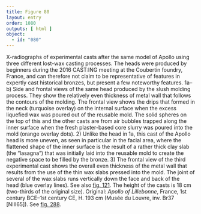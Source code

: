 ```yaml
---
title: Figure 80
layout: entry
order: 1080
outputs: [ html ]
object:
  - id: "080"
---
```


X-radiographs of experimental casts after the same model of Apollo using three different lost-wax casting processes. The heads were produced by beginners during the 2016 CAST:ING meeting at the Coubertin foundry, France, and can therefore not claim to be representative of features in expertly cast historical bronzes, but present a few noteworthy features. 1a–b) Side and frontal views of the same head produced by the slush molding process. They show the relatively even thickness of metal wall that follows the contours of the molding. The frontal view shows the drips that formed in the neck (turquoise overlay) on the internal surface when the excess liquefied wax was poured out of the reusable mold. The solid spheres on the top of this and the other casts are from air bubbles trapped along the inner surface when the fresh plaster-based core slurry was poured into the mold (orange overlay dots). 2) Unlike the head in 1a, this cast of the Apollo head is more uneven, as seen in particular in the facial area, where the flattened shape of the inner surface is the result of a rather thick clay slab (the “lasagna”) that was initially laid into the reusable mold to create the negative space to be filled by the bronze. 3) The frontal view of the third experimental cast shows the overall even thickness of the metal wall that results from the use of the thin wax slabs pressed into the mold. The joint of several of the wax slabs runs vertically down the face and back of the head (blue overlay lines). See also [fig. 121](/visual-atlas/121/). The height of the casts is 18 cm (two-thirds of the original size). Original: *Apollo of Lillebonne*, France, 1st century BCE–1st century CE, H. 193 cm (Musée du Louvre, inv. Br37 [NIII65]). See [fig. 288](/visual-atlas/288/).
